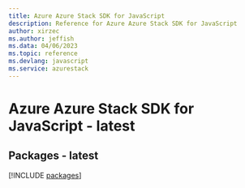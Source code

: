 ```yaml
---
title: Azure Azure Stack SDK for JavaScript
description: Reference for Azure Azure Stack SDK for JavaScript
author: xirzec
ms.author: jeffish
ms.data: 04/06/2023
ms.topic: reference
ms.devlang: javascript
ms.service: azurestack
---
```

# Azure Azure Stack SDK for JavaScript - latest
## Packages - latest
[!INCLUDE [packages](azure-stack-index.md)]